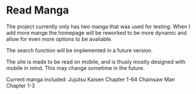 # Read Manga

The project currently only has two manga that was used for testing.
When I add more mange the homepage will be reworked to be more dynamic and allow for even more options to be available.

The search function will be implemented in a future version.

The site is made to be read on mobile, and is thusly mostly designed with mobile in mind.
This may change sometime in the future.

Current manga included:
    Jujutsu Kaisen Chapter 1-64
    Chainsaw Man Chapter 1-3